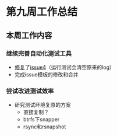 # 第九周工作总结  

## 本周工作内容  
### 继续完善自动化测试工具  
- [修复](https://github.com/brsf11/mugen-riscv/commit/123eebb1f44aeeed8641122bd134c3ebd9f91798)了[issue4](https://github.com/brsf11/mugen-riscv/issues/4)（运行测试会清空原来的log）  
- 完成issue模板的修改和合并  
### 尝试改进测试效率  
- 研究测试环境复原的方案  
    - 直接复制？  
    - btrfs下snapper  
    - rsync和rsnapshot  